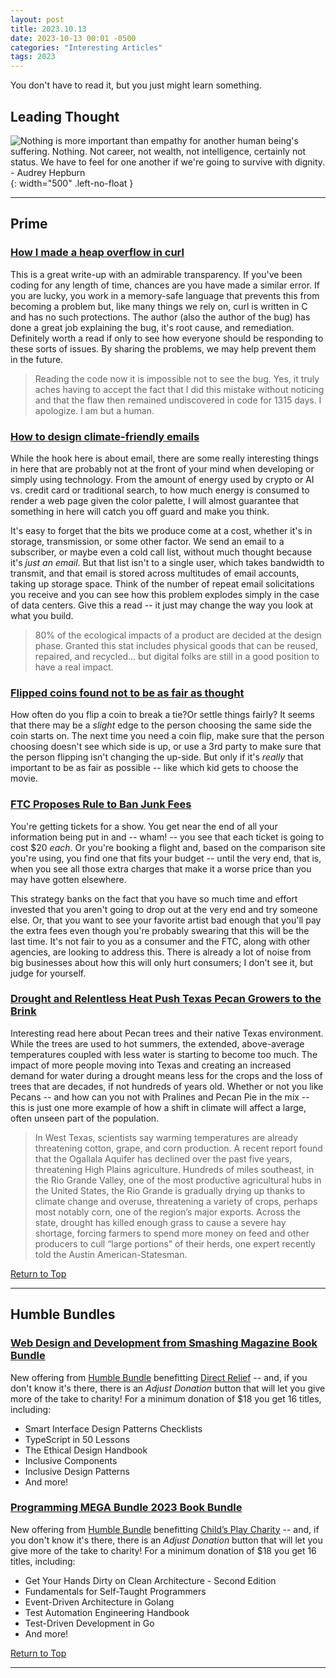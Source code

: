 ```yaml
---
layout: post
title: 2023.10.13
date: 2023-10-13 00:01 -0500
categories: "Interesting Articles"
tags: 2023
---
```


You don't have to read it, but you just might learn something.

<!--more-->

## Leading Thought

![Nothing is more important than empathy for another human being's suffering. Nothing. Not career, not wealth, not intelligence, certainly not status. We have to feel for one another if we're going to survive with dignity. - Audrey Hepburn](../../../assets/img/self-documenting/hepburn-dignity.jpg){: width="500"  .left-no-float }

---

## Prime

### [How I made a heap overflow in curl](https://daniel.haxx.se/blog/2023/10/11/how-i-made-a-heap-overflow-in-curl/)

This is a great write-up with an admirable transparency. If you've been coding for any length of time, chances are you have made a similar error. If you are lucky, you work in a memory-safe language that prevents this from becoming a problem but, like many things we rely on, curl is written in C and has no such protections. The author (also the author of the bug) has done a great job explaining the bug, it's root cause, and remediation. Definitely worth a read if only to see how everyone should be responding to these sorts of issues. By sharing the problems, we may help prevent them in the future. 

> Reading the code now it is impossible not to see the bug. Yes, it truly aches having to accept the fact that I did this mistake without noticing and that the flaw then remained undiscovered in code for 1315 days. I apologize. I am but a human.

### [How to design climate-friendly emails](https://uxdesign.cc/sustainable-email-design-fa9eb58610d8)

While the hook here is about email, there are some really interesting things in here that are probably not at the front of your mind when developing or simply using technology. From the amount of energy used by crypto or AI vs. credit card or traditional search, to how much energy is consumed to render a web page given the color palette, I will almost guarantee that something in here will catch you off guard and make you think. 

It's easy to forget that the bits we produce come at a cost, whether it's in storage, transmission, or some other factor. We send an email to a subscriber, or maybe even a cold call list, without much thought because it's *just an email*. But that list isn't to a single user, which takes bandwidth to transmit, and that email is stored across multitudes of email accounts, taking up storage space. Think of the number of repeat email solicitations you receive and you can see how this problem explodes simply in the case of data centers. Give this a read -- it just may change the way you look at what you build.

> 80% of the ecological impacts of a product are decided at the design phase. Granted this stat includes physical goods that can be reused, repaired, and recycled… but digital folks are still in a good position to have a real impact.

### [Flipped coins found not to be as fair as thought](https://phys.org/news/2023-10-flipped-coins-fair-thought.amp)

How often do you flip a coin to break a tie?Or settle things fairly? It seems that there may be a *slight* edge to the person choosing the same side the coin starts on. The next time you need a coin flip, make  sure that the person choosing doesn't see which side is up, or use a 3rd party to make sure that the person flipping isn't changing the up-side. But only if it's *really* that important to be as fair as possible -- like which kid gets to choose the movie.

### [FTC Proposes Rule to Ban Junk Fees](https://www.ftc.gov/news-events/news/press-releases/2023/10/ftc-proposes-rule-ban-junk-fees)

You're getting tickets for a show. You get near the end of all your information being put in and -- wham! -- you see that each ticket is going to cost $20 *each*. Or you're booking a flight and, based on the comparison site you're using, you find one that fits your budget -- until the very end, that is, when you see all those extra charges that make it a worse price than you may have gotten elsewhere.

This strategy banks on the fact that you have so much time and effort invested that you aren't going to drop out at the very end and try someone else. Or, that you want to see your favorite artist bad enough that you'll pay the extra fees even though you're probably swearing that this will be the last time. It's not fair to you as a consumer and the FTC, along with other agencies, are looking to address this. There is already a lot of noise from big businesses about how this will only hurt consumers; I don't see it, but judge for yourself.

### [Drought and Relentless Heat Push Texas Pecan Growers to the Brink](https://www.texasmonthly.com/food/central-texas-pecans-heat-drought/)

Interesting read here about Pecan trees and their native Texas environment. While the trees are used to hot summers, the extended, above-average temperatures coupled with less water is starting to become too much. The impact of more people moving into Texas and creating an increased demand for water during a drought means less for the crops and the loss of trees that are decades, if not hundreds of years old. Whether or not you like Pecans -- and how can you not with Pralines and Pecan Pie in the mix -- this is just one more example of how a shift in climate will affect a large, often unseen part of the population.

> In West Texas, scientists say warming temperatures are already threatening cotton, grape, and corn production. A recent report found that the Ogallala Aquifer has declined over the past five years, threatening High Plains agriculture. Hundreds of miles southeast, in the Rio Grande Valley, one of the most productive agricultural hubs in the United States, the Rio Grande is gradually drying up thanks to climate change and overuse, threatening a variety of crops, perhaps most notably corn, one of the region’s major exports. Across the state, drought has killed enough grass to cause a severe hay shortage, forcing farmers to spend more money on feed and other producers to cull “large portions” of their herds, one expert recently told the Austin American-Statesman. 

[Return to Top](#leading-thought)

---

## Humble Bundles

### [Web Design and Development from Smashing Magazine Book Bundle](https://www.humblebundle.com/books/web-design-and-development-from-smashing-magazine-books)

New offering from [Humble Bundle](https://www.humblebundle.com/) benefitting [Direct Relief](https://www.directrelief.org/) -- and, if you don't know it's there, there is an *Adjust Donation* button that will let you give more of the take to charity! For a minimum donation of $18 you get 16 titles, including:

* Smart Interface Design Patterns Checklists
* TypeScript in 50 Lessons
* The Ethical Design Handbook
* Inclusive Components
* Inclusive Design Patterns
* And more!

### [Programming MEGA Bundle 2023 Book Bundle](https://www.humblebundle.com/books/programming-mega-bundle-2023-packt-books)

New offering from [Humble Bundle](https://www.humblebundle.com/) benefitting [Child’s Play Charity](https://childsplaycharity.org/) -- and, if you don't know it's there, there is an *Adjust Donation* button that will let you give more of the take to charity! For a minimum donation of $18 you get 16 titles, including:

* Get Your Hands Dirty on Clean Architecture - Second Edition
* Fundamentals for Self-Taught Programmers
* Event-Driven Architecture in Golang
* Test Automation Engineering Handbook
* Test-Driven Development in Go
* And more!

[Return to Top](#leading-thought)

---
